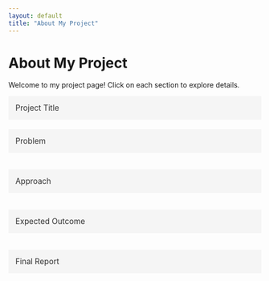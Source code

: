 ```yaml
---
layout: default
title: "About My Project"
---
```


# About My Project

Welcome to my project page! Click on each section to explore details.

<div class="project-section">
  <button class="accordion">Project Title</button>
  <div class="panel">
    <p>Replace this with your project title.</p>
  </div>

  <button class="accordion">Problem</button>
  <div class="panel">
    <p>Describe the problem your project solves here.</p>
  </div>

  <button class="accordion">Approach</button>
  <div class="panel">
    <p>Explain your methodology or approach.</p>
  </div>

  <button class="accordion">Expected Outcome</button>
  <div class="panel">
    <p>What do you hope to achieve with this project?</p>
  </div>

  <button class="accordion">Final Report</button>
  <div class="panel">
    <p><a href="#" target="_blank">View Final Report (PDF)</a></p>
  </div>
</div>

<script>
document.addEventListener("DOMContentLoaded", function () {
  var acc = document.getElementsByClassName("accordion");
  for (var i = 0; i < acc.length; i++) {
    acc[i].addEventListener("click", function () {
      this.classList.toggle("active");
      var panel = this.nextElementSibling;
      if (panel.style.maxHeight) {
        panel.style.maxHeight = null;
      } else {
        panel.style.maxHeight = panel.scrollHeight + "px";
      }
    });
  }
});
</script>

<style>
/* Keep font consistent with your theme */
.accordion {
  background-color: #f5f5f5;
  color: #333;
  cursor: pointer;
  padding: 14px;
  width: 100%;
  text-align: left;
  border: none;
  outline: none;
  font-size: 1.1em;
  font-family: inherit;
  transition: background-color 0.3s ease;
  margin-bottom: 5px;
}

.accordion.active,
.accordion:hover {
  background-color: #e0e0e0;
}

.panel {
  padding: 0 14px;
  background-color: white;
  max-height: 0;
  overflow: hidden;
  transition: max-height 0.3s ease-out;
  border-left: 2px solid #ccc;
  margin-bottom: 8px;
}
</style>
